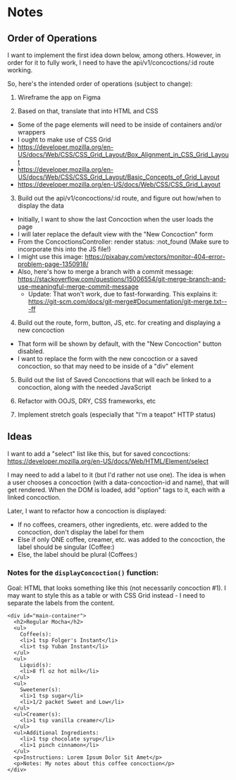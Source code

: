 # Notes

## Order of Operations
I want to implement the first idea down below, among others. However, in order for it to fully work, I need to have the api/v1/concoctions/:id route working.

So, here's the intended order of operations (subject to change):
1. Wireframe the app on Figma

2. Based on that, translate that into HTML and CSS
  * Some of the page elements will need to be inside of containers and/or wrappers
  * I ought to make use of CSS Grid
  * https://developer.mozilla.org/en-US/docs/Web/CSS/CSS_Grid_Layout/Box_Alignment_in_CSS_Grid_Layout
  * https://developer.mozilla.org/en-US/docs/Web/CSS/CSS_Grid_Layout/Basic_Concepts_of_Grid_Layout
  * https://developer.mozilla.org/en-US/docs/Web/CSS/CSS_Grid_Layout

3. Build out the api/v1/concoctions/:id route, and figure out how/when to display the data
  * Initially, I want to show the last Concoction when the user loads the page
  * I will later replace the default view with the "New Concoction" form
  * From the ConcoctionsController: render status: :not_found (Make sure to incorporate this into the JS file!)
  * I might use this image: https://pixabay.com/vectors/monitor-404-error-problem-page-1350918/
  * Also, here's how to merge a branch with a commit message: https://stackoverflow.com/questions/15006554/git-merge-branch-and-use-meaningful-merge-commit-message
    * Update: That won't work, due to fast-forwarding. This explains it: https://git-scm.com/docs/git-merge#Documentation/git-merge.txt---ff

4. Build out the route, form, button, JS, etc. for creating and displaying a new concoction
  * That form will be shown by default, with the "New Concoction" button disabled.
  * I want to replace the form with the new concoction or a saved concoction, so that may need to be inside of a "div" element

5. Build out the list of Saved Concoctions that will each be linked to a concoction, along with the needed JavaScript

6. Refactor with OOJS, DRY, CSS frameworks, etc

7. Implement stretch goals (especially that "I'm a teapot" HTTP status)

## Ideas
I want to add a "select" list like this, but for saved concoctions:
https://developer.mozilla.org/en-US/docs/Web/HTML/Element/select

I may need to add a label to it (but I'd rather not use one).
The idea is when a user chooses a concoction (with a data-concoction-id and name), that will get rendered.
When the DOM is loaded, add "option" tags to it, each with a linked concoction.

Later, I want to refactor how a concoction is displayed:
  * If no coffees, creamers, other ingredients, etc. were added to the concoction, don't display the label for them
  * Else if only ONE coffee, creamer, etc. was added to the concoction, the label should be singular (Coffee:)
  * Else, the label should be plural (Coffees:)

### Notes for the `displayConcoction()` function:
Goal: HTML that looks something like this (not necessarily concoction #1).
I may want to style this as a table or with CSS Grid instead - I need to separate the labels from the content.
```
<div id="main-container">
  <h2>Regular Mocha</h2>
  <ul>
    Coffee(s):
    <li>1 tsp Folger's Instant</li>
    <li>t tsp Yuban Instant</li>
  </ul>
  <ul>
    Liquid(s):
    <li>8 fl oz hot milk</li>
  </ul>
  <ul>
    Sweetener(s):
    <li>1 tsp sugar</li>
    <li>1/2 packet Sweet and Low</li>
  </ul>
  <ul>Creamer(s):
    <li>1 tsp vanilla creamer</li>
  </ul>
  <ul>Additional Ingredients:
    <li>1 tsp chocolate syrup</li>
    <li>1 pinch cinnamon</li>
  </ul>
  <p>Instructions: Lorem Ipsum Dolor Sit Amet</p>
  <p>Notes: My notes about this coffee concoction</p>
</div>
```